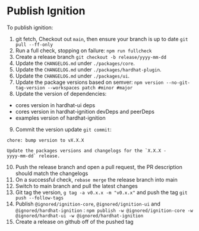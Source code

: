 # Publish Ignition

To publish ignition:

1. git fetch, Checkout out `main`, then ensure your branch is up to date `git pull --ff-only`
2. Run a full check, stopping on failure: `npm run fullcheck`
3. Create a release branch `git checkout -b release/yyyy-mm-dd`
4. Update the `CHANGELOG.md` under `./packages/core`.
5. Update the `CHANGELOG.md` under `./packages/hardhat-plugin`.
6. Update the `CHANGELOG.md` under `./packages/ui`.
7. Update the package versions based on semver: `npm version --no-git-tag-version --workspaces patch #minor #major`
8. Update the version of dependencies:

- cores version in hardhat-ui deps
- cores version in hardhat-ignition devDeps and peerDeps
- examples version of hardhat-ignition

9. Commit the version update `git commit`:

```
chore: bump version to vX.X.X

Update the packages versions and changelogs for the `X.X.X -
yyyy-mm-dd` release.
```

10. Push the release branch and open a pull request, the PR description should match the changelogs
11. On a successful check, `rebase merge` the release branch into main
12. Switch to main branch and pull the latest changes
13. Git tag the version, `g tag -a v0.x.x -m "v0.x.x"` and push the tag `git push --follow-tags`
14. Publish `@ignored/ignition-core`, `@ignored/ignition-ui` and `@ignored/hardhat-ignition` : `npm publish -w @ignored/ignition-core -w @ignored/hardhat-ui -w @ignored/hardhat-ignition`
15. Create a release on github off of the pushed tag
